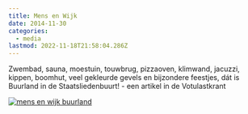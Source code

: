 ```yaml
---
title: Mens en Wijk
date: 2014-11-30
categories:
  - media
lastmod: 2022-11-18T21:58:04.286Z
---
```


Zwembad, sauna, moestuin, touwbrug, pizzaoven, klimwand, jacuzzi, kippen, boomhut, veel  gekleurde gevels en bijzondere feestjes, dát is Buurland in de Staatsliedenbuurt! - een artikel in de Votulastkrant

[![mens en wijk buurland](/images/media/mens-en-wijk-buurland.png)](/docs/2013_02_MensenWijk6-LR1.pdf)
<!--more-->